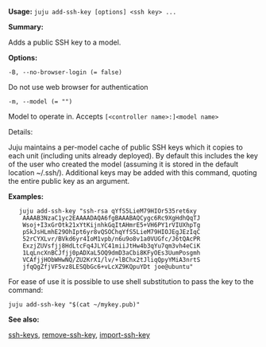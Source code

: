 **Usage:** `juju add-ssh-key [options] <ssh key> ...`

**Summary:**

Adds a public SSH key to a model.

**Options:**

`-B, --no-browser-login (= false)`

Do not use web browser for authentication

`-m, --model (= "")`

Model to operate in. Accepts `[<controller name>:]<model name>`

Details:

Juju maintains a per-model cache of public SSH keys which it copies to each unit (including units already deployed). By default this includes the key of the user who created the model (assuming it is stored in the default location ~/.ssh/). Additional keys may be added with this command, quoting the entire public key as an argument.

**Examples:**

       juju add-ssh-key "ssh-rsa qYfS5LieM79HIOr535ret6xy
        AAAAB3NzaC1yc2EAAAADAQA6fgBAAABAQCygc6Rc9XgHdhQqTJ
        Wsoj+I3xGrOtk21xYtKijnhkGqItAHmrE5+VH6PY1rVIUXhpTg
        pSkJsHLmhE29OhIpt6yr8vQSOChqYfS5LieM79HIOJEgJEzIqC
        52rCYXLvr/BVkd6yr4IoM1vpb/n6u9o8v1a0VUGfc/J6tQAcPR
        ExzjZUVsfjj8HdLtcFq4JLYC41miiJtHw4b3qYu7qm3vh4eCiK
        1LqLncXnBCJfjj0pADXaL5OQ9dmD3aCbi8KFyOEs3UumPosgmh
        VCAfjjHObWHwNQ/ZU2KrX1/lv/+lBChx2tJliqQpyYMiA3nrtS
        jfqQgZfjVF5vz8LESQbGc6+vLcXZ9KQpuYDt joe@ubuntu"
For ease of use it is possible to use shell substitution to pass the key to the command:

`juju add-ssh-key "$(cat ~/mykey.pub)"`

**See also:**

[ssh-keys](https://discourse.jujucharms.com/t/command-ssh-keys/1835), [remove-ssh-key](https://discourse.jujucharms.com/t/command-remove-ssh-key/1791), [import-ssh-key](https://discourse.jujucharms.com/t/command-import-ssh-key/1733)
